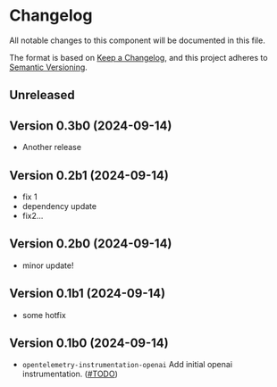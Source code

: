 # Changelog

All notable changes to this component will be documented in this file.

The format is based on [Keep a Changelog](https://keepachangelog.com/en/1.0.0/),
and this project adheres to [Semantic Versioning](https://semver.org/spec/v2.0.0.html).

## Unreleased

## Version 0.3b0 (2024-09-14)

- Another release

## Version 0.2b1 (2024-09-14)

- fix 1
- dependency update
- fix2...

## Version 0.2b0 (2024-09-14)

- minor update!

## Version 0.1b1 (2024-09-14)

- some hotfix

## Version 0.1b0 (2024-09-14)

- `opentelemetry-instrumentation-openai` Add initial openai instrumentation.
  ([#TODO](https://github.com/open-telemetry/opentelemetry-python-contrib/pull/TODO))
